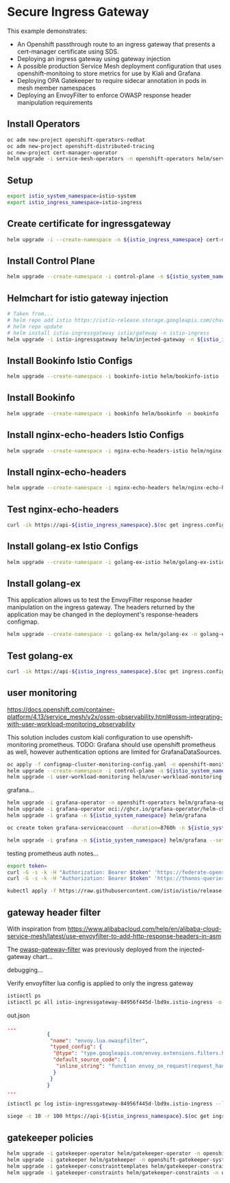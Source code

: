 # Secure Ingress Gateway

This example demonstrates:

- An Openshift passthrough route to an ingress gateway that presents a cert-manager certificate using SDS.
- Deploying an ingress gateway using gateway injection
- A possible production Service Mesh deployment configuration that uses openshift-monitoing to store metrics for use by Kiali and Grafana
- Deploying OPA Gatekeeper to require sidecar annotation in pods in mesh member namespaces
- Deploying an EnvoyFilter to enforce OWASP response header manipulation requirements

## Install Operators

```sh
oc adm new-project openshift-operators-redhat
oc adm new-project openshift-distributed-tracing
oc new-project cert-manager-operator
helm upgrade -i service-mesh-operators -n openshift-operators helm/service-mesh-operators --create-namespace
```

## Setup

```sh
export istio_system_namespace=istio-system
export istio_ingress_namespace=istio-ingress
```

## Create certificate for ingressgateway

```sh
helm upgrade -i --create-namespace -n ${istio_ingress_namespace} cert-manager-certs helm/cert-manager --set ingressgateway.cert.commonName=api-${istio_ingress_namespace}.$(oc get ingress.config.openshift.io cluster -o jsonpath={.spec.domain})
```

## Install Control Plane

```sh
helm upgrade --create-namespace -i control-plane -n ${istio_system_namespace} helm/control-plane
```

## Helmchart for istio gateway injection

```sh
# Taken from...
# helm repo add istio https://istio-release.storage.googleapis.com/charts
# helm repo update
# helm install istio-ingressgateway istio/gateway -n istio-ingress
helm upgrade -i istio-ingressgateway helm/injected-gateway -n ${istio_ingress_namespace}
```

## Install Bookinfo Istio Configs

```sh
helm upgrade --create-namespace -i bookinfo-istio helm/bookinfo-istio -n bookinfo --set ingressgateway.host=$(oc get route api -n ${istio_ingress_namespace} -o jsonpath={'.spec.host'})
```

## Install Bookinfo

```sh
helm upgrade --create-namespace -i bookinfo helm/bookinfo -n bookinfo
```

## Install nginx-echo-headers Istio Configs

```sh
helm upgrade --create-namespace -i nginx-echo-headers-istio helm/nginx-echo-headers-istio -n nginx-echo-headers
```

## Install nginx-echo-headers

```sh
helm upgrade --create-namespace -i nginx-echo-headers helm/nginx-echo-headers -n nginx-echo-headers
```

## Test nginx-echo-headers

```sh
curl -ik https://api-${istio_ingress_namespace}.$(oc get ingress.config.openshift.io cluster -o jsonpath={.spec.domain})/nginx-echo-headers
```

## Install golang-ex Istio Configs

```sh
helm upgrade --create-namespace -i golang-ex-istio helm/golang-ex-istio -n golang-ex
```

## Install golang-ex

This application allows us to test the EnvoyFilter response header manipulation on the ingress gateway. The headers returned by the application may be changed in the deployment's response-headers configmap.

```sh
helm upgrade --create-namespace -i golang-ex helm/golang-ex -n golang-ex
```

## Test golang-ex

```sh
curl -ik https://api-${istio_ingress_namespace}.$(oc get ingress.config.openshift.io cluster -o jsonpath={.spec.domain})/golang-ex
```

## user monitoring

<https://docs.openshift.com/container-platform/4.13/service_mesh/v2x/ossm-observability.html#ossm-integrating-with-user-workload-monitoring_observability>

This solution includes custom kiali configuration to use openshift-monitoring prometheus.
TODO: Grafana should use openshift prometheus as well, however authentication options are limited for GrafanaDataSources.

```sh
oc apply -f configmap-cluster-monitoring-config.yaml -n openshift-monitoring
helm upgrade --create-namespace -i control-plane -n ${istio_system_namespace} helm/control-plane -f helm/control-plane/values-user-monitoring.yaml
helm upgrade -i user-workload-monitoring helm/user-workload-monitoring -n ${istio_system_namespace}
```

grafana...

```sh
helm upgrade -i grafana-operator -n openshift-operators helm/grafana-operator
helm upgrade -i grafana-operator oci://ghcr.io/grafana-operator/helm-charts/grafana-operator --version v5.3.0
helm upgrade -i grafana -n ${istio_system_namespace} helm/grafana

oc create token grafana-serviceaccount --duration=8760h -n ${istio_system_namespace}

helm upgrade -i grafana -n ${istio_system_namespace} helm/grafana --set grafana.token=$()

```

testing prometheus auth notes...

```sh
export token=
curl -G -s -k -H "Authorization: Bearer $token" 'https://federate-openshift-user-workload-monitoring.apps.july26.vqqh.p1.openshiftapps.com/federate' --data-urlencode 'match[]=istio_requests_total'
curl -G -s -k -H "Authorization: Bearer $token" 'https://thanos-querier.openshift-monitoring.svc.cluster.local:9091/api/v1/status/config' --data-urlencode 'match[]=istio_requests_total'
```

```sh
kubectl apply -f https://raw.githubusercontent.com/istio/istio/release-1.16/samples/addons/grafana.yaml
```

## gateway header filter

With inspiration from <https://www.alibabacloud.com/help/en/alibaba-cloud-service-mesh/latest/use-envoyfilter-to-add-http-response-headers-in-asm>

The [owasp-gateway-filter](./helm/injected-gateway/templates/envoyfilter-owasp-gateway-filter.yaml) was previously deployed from the injected-gateway chart...

debugging...

Verify envoyfilter lua config is applied to only the ingress gateway

```sh
istioctl ps
istioctl pc all istio-ingressgateway-84956f445d-lbd9x.istio-ingress -o json > out.json
```

out.json

```json
...
             {
              "name": "envoy.lua.owaspfilter",
              "typed_config": {
               "@type": "type.googleapis.com/envoy.extensions.filters.http.lua.v3.Lua",
               "default_source_code": {
                "inline_string": "function envoy_on_request(request_handle)..."
               }
              }
             }
...
```

```sh
istioctl pc log istio-ingressgateway-84956f445d-lbd9x.istio-ingress --level debug
```

```sh
siege -c 10 -r 100 https://api-${istio_ingress_namespace}.$(oc get ingress.config.openshift.io cluster -o jsonpath={.spec.domain})/golang-ex
```

## gatekeeper policies

```sh
helm upgrade -i gatekeeper-operator helm/gatekeeper-operator -n openshift-operators
helm upgrade -i gatekeeper helm/gatekeeper -n openshift-gatekeeper-system --create-namespace
helm upgrade -i gatekeeper-constrainttemplates helm/gatekeeper-constrainttemplates -n openshift-gatekeeper-system
helm upgrade -i gatekeeper-constraints helm/gatekeeper-constraints -n openshift-gatekeeper-system
```
